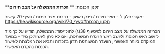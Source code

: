 **תקנון הכנסת: **
**הכרזת הממשלה על מצב חירום**

מקור: חלק ו׳ - מצב חירום / פרק ראשון - הכרזת מצב חירום / סעיף 70
קישור: https://he.wikisource.org/wiki/תקנון_הכנסת#סעיף_70

הכריזה הממשלה על מצב חירום לפיסעיף 38(ג) לחוק־יסוד: הממשלה, תודיע על כך מיד ליושב ראש הכנסת וליושב ראש הוועדה המשותפת, ואם לא ניתן לעשות כן מיד – במועד המוקדם ביותר האפשרי; הוועדה המשותפת תדון בהכרזה ותביא את המלצתה לאישור הכנסת בהקדם האפשרי.